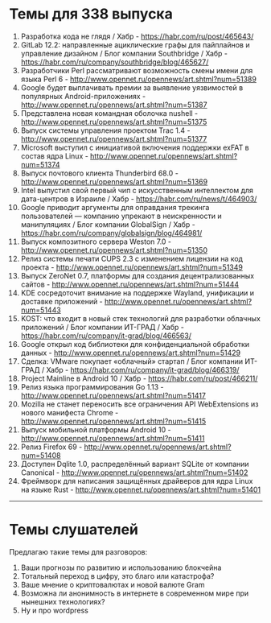 # Темы для 338 выпуска
1. Разработка кода не глядя / Хабр - https://habr.com/ru/post/465643/
1. GitLab 12.2: направленные ациклические графы для пайплайнов и управление дизайном / Блог компании Southbridge / Хабр - https://habr.com/ru/company/southbridge/blog/465627/
1. Разработчики Perl рассматривают возможность смены имени для языка Perl 6 - http://www.opennet.ru/opennews/art.shtml?num=51389
1. Google будет выплачивать премии за выявление уязвимостей в популярных Android-приложениях - http://www.opennet.ru/opennews/art.shtml?num=51387
1. Представлена новая командная оболочка nushell - http://www.opennet.ru/opennews/art.shtml?num=51375
1. Выпуск системы управления проектом Trac 1.4 - http://www.opennet.ru/opennews/art.shtml?num=51377
1. Microsoft выступил с инициативой включения поддержки exFAT в состав ядра Linux - http://www.opennet.ru/opennews/art.shtml?num=51374
1. Выпуск почтового клиента Thunderbird 68.0 - http://www.opennet.ru/opennews/art.shtml?num=51369
1. Intel выпустил свой первый чип с искусственным интеллектом для дата-центров в Израиле / Хабр - https://habr.com/ru/news/t/464903/
1. Google приводит аргументы для оправдания трекинга пользователей — компанию упрекают в неискренности и манипуляциях / Блог компании GlobalSign / Хабр - https://habr.com/ru/company/globalsign/blog/464981/
1. Выпуск композитного сервера Weston 7.0 - http://www.opennet.ru/opennews/art.shtml?num=51350
1. Релиз системы печати CUPS 2.3 с изменением лицензии на код проекта - http://www.opennet.ru/opennews/art.shtml?num=51349
1. Выпуск ZeroNet 0.7, платформы для создания децентрализованных сайтов - http://www.opennet.ru/opennews/art.shtml?num=51444
1. KDE сосредоточит внимание на поддержке Wayland, унификации и доставке приложений - http://www.opennet.ru/opennews/art.shtml?num=51443
1. KOST: что входит в новый стек технологий для разработки облачных приложений / Блог компании ИТ-ГРАД / Хабр - https://habr.com/ru/company/it-grad/blog/466563/
1. Google открыл код библиотеки для конфиденциальной обработки данных - http://www.opennet.ru/opennews/art.shtml?num=51429
1. Сделка: VMware покупает «облачный» стартап / Блог компании ИТ-ГРАД / Хабр - https://habr.com/ru/company/it-grad/blog/466319/
1. Project Mainline в Android 10 / Хабр - https://habr.com/ru/post/466211/
1. Релиз языка программирования Go 1.13 - http://www.opennet.ru/opennews/art.shtml?num=51417
1. Mozilla не станет переносить все ограничения API WebExtensions из нового манифеста Chrome - http://www.opennet.ru/opennews/art.shtml?num=51415
1. Выпуск мобильной платформы Android 10 - http://www.opennet.ru/opennews/art.shtml?num=51411
1. Релиз Firefox 69 - http://www.opennet.ru/opennews/art.shtml?num=51408
1. Доступен Dqlite 1.0, распределённый вариант SQLite от компании Canonical - http://www.opennet.ru/opennews/art.shtml?num=51402
1. Фреймворк для написания защищённых драйверов для ядра Linux на языке Rust - http://www.opennet.ru/opennews/art.shtml?num=51401

---

# Темы слушателей
Предлагаю такие темы для разговоров: 
1. Ваши прогнозы по развитию и использованию блокчейна
2. Тотальный переход в цифру, это благо или катастрофа?
3. Ваше мнение о криптовалютах и новой валюте Gram
4. Возможна ли анонимность в интернете в современном мире при нынешних технологиях?
5. Ну и про wordpress
